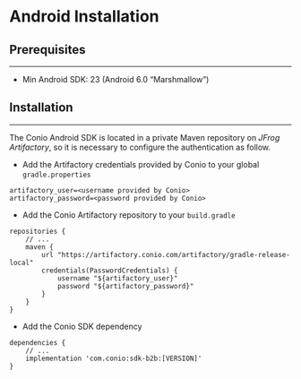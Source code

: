 # Android Installation

## Prerequisites
---

- Min Android SDK: 23 (Android 6.0 “Marshmallow”)

## Installation
---
The Conio Android SDK is located in a private Maven repository on *JFrog Artifactory*, so it is necessary to configure the authentication as follow.

- Add the Artifactory credentials provided by Conio to your global `gradle.properties`
```
artifactory_user=<username provided by Conio>
artifactory_password=<password provided by Conio>
```

- Add the Conio Artifactory repository to your `build.gradle`
```
repositories {
    // ...
    maven {
        url "https://artifactory.conio.com/artifactory/gradle-release-local"
        credentials(PasswordCredentials) {
            username "${artifactory_user}"
            password "${artifactory_password}"
        }
    }
}
```
- Add the Conio SDK dependency
```
dependencies {
    // ...
    implementation 'com.conio:sdk-b2b:[VERSION]'
}
```
